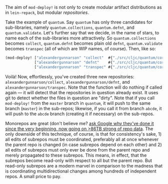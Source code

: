 The aim of `mod-deploy!` is not only to create modular artifact distributions as in `lein-repack`, but modular *repositories*.

Take the example of `quantum`. Say `quantum` has only three candidates for sub-libraries, namely `quantum.collections`, `quantum.defnt`, and `quantum.validate`. Let's further say that we decide, in the name of stars, to name each of the sub-libraries more attractively. So `quantum.collections` becomes `collect`, `quantum.defnt` becomes plain old `defnt`, `quantum.validate` becomes `transpec` (all of which are WIP names, of course). Then, like so:

```clojure
(mod-deploy! ["alexandergunnarson" "collect"  #{"./src/cljc/quantum/core/collections.cljc"}]
             ["alexandergunnarson" "defnt"    #{"./src/cljc/quantum/core/macros/defnt.cljc"}]
             ["alexandergunnarson" "transpec" #{"./src/cljc/quantum/core/data/validated.cljc"}])
```

Voilà! Now, effortlessly, you've created three new repositories: `alexandergunnarson/collect`, `alexandergunnarson/defnt`, and `alexandergunnarson/transpec`. Note that the function will do nothing if called again — it will detect that the repositories in question already exist. It uses git to detect whether the files in question are "dirty". Note that if you call `mod-deploy!` from the `master` branch in `quantum`, it will push to the same branch (`master`) in the sub-repos; likewise, if you call it from branch `abcde`, it will push to the `abcde` branch (creating it if necessary) on the sub-repos.

Monorepos are great (don't believe me? [ask Google why they've done it since the very beginning, now going on >86TB strong of repo data](http://cacm.acm.org/magazines/2016/7/204032-why-google-stores-billions-of-lines-of-code-in-a-single-repository/fulltext). The only downside of this technique, of course, is that for consistency's sake, 1) all edits of subrepos must be coordinated, preferably all at once whenever the parent repo is changed (in case subrepos depend on each other) and 2) all edits of subrepos must only ever be done from the parent repo and merely propagated to these subrepos. This means, in effect, that the subrepos become read-only with respect to all but the parent repo. But read-only subrepos are a modern marvel in comparison to the madness that is coordinating multidirectional changes among hundreds of independent repos. A small price to pay.

